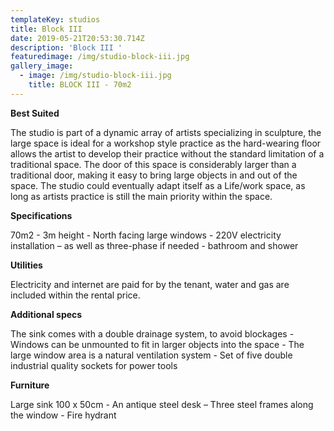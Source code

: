 ```yaml
---
templateKey: studios
title: Block III
date: 2019-05-21T20:53:30.714Z
description: 'Block III '
featuredimage: /img/studio-block-iii.jpg
gallery_image:
  - image: /img/studio-block-iii.jpg
    title: BLOCK III - 70m2
---
```

**Best Suited** 

The studio is part of a dynamic array of artists specializing in sculpture, the large space is ideal for a workshop style practice as the hard-wearing floor allows the artist to develop their practice without the standard limitation of a traditional space.  The door of this space is considerably larger than a traditional door, making it easy to bring large objects in and out of the space. The studio could eventually adapt itself as a Life/work space, as long as artists practice is still the main priority within the space. 

**Specifications**

70m2 - 3m height - North facing large windows - 220V electricity installation – as well as three-phase if needed - bathroom and shower 

**Utilities**

Electricity and internet are paid for by the tenant, water and gas are included within the rental price.

**Additional specs**

The sink comes with a double drainage system, to avoid blockages - Windows can be unmounted to fit in larger objects into the space - The large window area is a natural ventilation system - Set of five double industrial quality sockets for power tools

**Furniture**

Large sink 100 x 50cm - An antique steel desk – Three steel frames along the window - Fire hydrant
